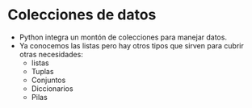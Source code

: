 # Colecciones de datos

* Python integra un montón de colecciones para manejar datos.
* Ya conocemos las listas pero hay otros tipos que sirven para cubrir otras necesidades:
  - listas
  - Tuplas
  - Conjuntos
  - Diccionarios
  - Pilas
